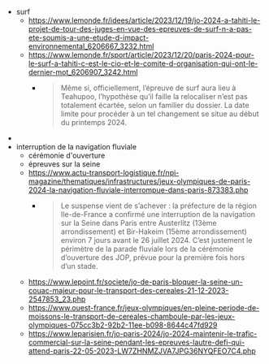 - surf
	- https://www.lemonde.fr/idees/article/2023/12/19/jo-2024-a-tahiti-le-projet-de-tour-des-juges-en-vue-des-epreuves-de-surf-n-a-pas-ete-soumis-a-une-etude-d-impact-environnemental_6206667_3232.html
	- https://www.lemonde.fr/sport/article/2023/12/20/paris-2024-pour-le-surf-a-tahiti-c-est-le-cio-et-le-comite-d-organisation-qui-ont-le-dernier-mot_6206907_3242.html
		- > Même si, officiellement, l’épreuve de surf aura lieu à Teahupoo, l’hypothèse qu’il faille la relocaliser n’est pas totalement écartée, selon un familier du dossier. La date limite pour procéder à un tel changement se situe au début du printemps 2024.
-
- interruption de la navigation fluviale
	- cérémonie d'ouverture
	- épreuves sur la seine
	- https://www.actu-transport-logistique.fr/npi-magazine/thematiques/infrastructures/jeux-olympiques-de-paris-2024-la-navigation-fluviale-interrompue-dans-paris-873383.php
		- > Le suspense vient de s’achever : la préfecture de la région Ile-de-France a confirmé une interruption de la navigation sur la Seine dans Paris entre Austerlitz (13ème arrondissement) et Bir-Hakeim (15ème arrondissement) environ 7 jours avant le 26 juillet 2024. C’est justement le périmètre de la parade fluviale lors de la cérémonie d’ouverture des JOP, prévue pour la première fois hors d’un stade.
	- https://www.lepoint.fr/societe/jo-de-paris-bloquer-la-seine-un-couac-majeur-pour-le-transport-des-cereales-21-12-2023-2547853_23.php
	- https://www.ouest-france.fr/jeux-olympiques/en-pleine-periode-de-moissons-le-transport-de-cereales-chamboule-par-les-jeux-olympiques-075cc3b2-92b2-11ee-b098-8644c47fd929
	- https://www.leparisien.fr/jo-paris-2024/jo-2024-maintenir-le-trafic-commercial-sur-la-seine-pendant-les-epreuves-lautre-defi-qui-attend-paris-22-05-2023-LW7ZHNMZJVA7JPG36NYQFEO7C4.php